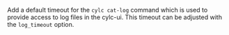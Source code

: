 Add a default timeout for the `cylc cat-log` command which is used to provide access to log files in the cylc-ui.
This timeout can be adjusted with the `log_timeout` option.
